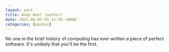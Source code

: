 ```yaml
---
layout: post
title: Andy Hunt (author)
date: 2025-06-05 05:11:59 +0000
categories: [quotes]
---
```


No one in the brief history of computing has ever written a piece of perfect software. It's unlikely that you'll be the first.  

